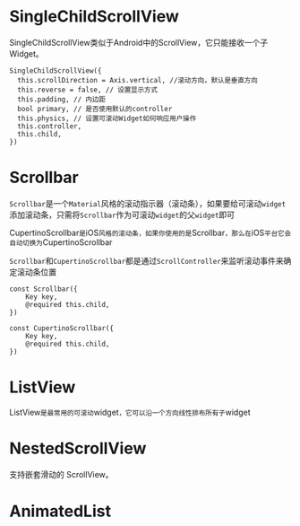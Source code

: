 # SingleChildScrollView

SingleChildScrollView类似于Android中的ScrollView，它只能接收一个子Widget。

```
SingleChildScrollView({
  this.scrollDirection = Axis.vertical, //滚动方向，默认是垂直方向
  this.reverse = false, // 设置显示方式
  this.padding, // 内边距
  bool primary, // 是否使用默认的controller
  this.physics, // 设置可滚动Widget如何响应用户操作
  this.controller,
  this.child,
})
```



# Scrollbar

`Scrollbar`是一个`Material`风格的滚动指示器（滚动条），如果要给可滚动`widget`添加滚动条，只需将`Scrollbar`作为可滚动`widget`的父`widget`即可

CupertinoScrollbar`是`iOS`风格的滚动条，如果你使用的是`Scrollbar`，那么在`iOS`平台它会自动切换为`CupertinoScrollbar

`Scrollbar`和`CupertinoScrollbar`都是通过`ScrollController`来监听滚动事件来确定滚动条位置

```
const Scrollbar({
    Key key,
    @required this.child,
})

const CupertinoScrollbar({
    Key key,
    @required this.child,
})
```



# ListView

ListView`是最常用的可滚动`widget`，它可以沿一个方向线性排布所有子`widget



# NestedScrollView

支持嵌套滑动的 ScrollView。



# AnimatedList

